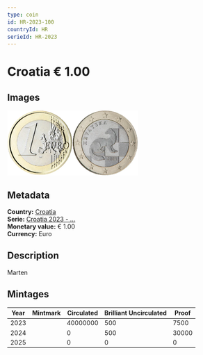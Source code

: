 ```yaml
---
type: coin
id: HR-2023-100
countryId: HR
serieId: HR-2023
---
```


# Croatia € 1.00

## Images

<img src="../../../Images/common-2007-100.webp" height="150" alt="Front image"><img src="Images/croatia-2023-100.webp" height="150" alt="Back image">

## Metadata

**Country:** [Croatia](../index.md)\
**Serie:** [Croatia 2023 - ...](index.md)\
**Monetary value:** € 1.00\
**Currency:** Euro

## Description

Marten

## Mintages

| Year | Mintmark | Circulated | Brilliant Uncirculated | Proof |
| ---- | -------- | ---------- | ---------------------- | ----- |
| 2023 |          | 40000000   | 500                    | 7500  |
| 2024 |          | 0          | 500                    | 30000 |
| 2025 |          | 0          | 0                      | 0     |
